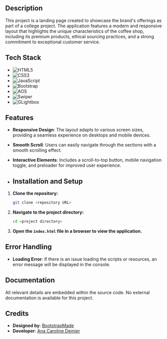 ## Description

This project is a landing page created to showcase the brand's offerings as part of a college project. The application features a modern and responsive layout that highlights the unique characteristics of the coffee shop, including its premium products, ethical sourcing practices, and a strong commitment to exceptional customer service.

## Tech Stack

- ![HTML5](https://img.shields.io/badge/HTML5-5.2.0-red)
- ![CSS3](https://img.shields.io/badge/CSS3-3.0-blue)
- ![JavaScript](https://img.shields.io/badge/JavaScript-ES6-yellow)
- ![Bootstrap](https://img.shields.io/badge/Bootstrap-5.3.0-blue)
- ![AOS](https://img.shields.io/badge/AOS-2.3.1-lightgrey)
- ![Swiper](https://img.shields.io/badge/Swiper-9.3.0-orange)
- ![GLightbox](https://img.shields.io/badge/GLightbox-2.0.3-lightgrey)

## Features

- **Responsive Design**: The layout adapts to various screen sizes, providing a seamless experience on desktops and mobile devices.
- **Smooth Scroll**: Users can easily navigate through the sections with a smooth scrolling effect.
- **Interactive Elements**: Includes a scroll-to-top button, mobile navigation toggle, and preloader for improved user experience.

- ## Installation and Setup

1. **Clone the repository:**

    ```bash
    git clone <repository URL>
    ```

2. **Navigate to the project directory:**

    ```bash
    cd <project directory>
    ```

3. **Open the `index.html` file in a browser to view the application.**

## Error Handling

- **Loading Error**: If there is an issue loading the scripts or resources, an error message will be displayed in the console.

## Documentation

All relevant details are embedded within the source code. No external documentation is available for this project.

## Credits

- **Designed by**: [BootstrapMade](https://bootstrapmade.com/)
- **Developer**: [Ana Caroline Demier](https://www.linkedin.com/in/yourprofile) 
